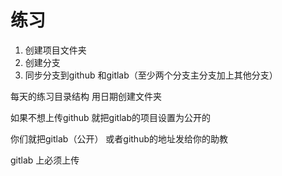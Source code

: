 # 练习

1. 创建项目文件夹
2. 创建分支
3. 同步分支到github 和gitlab（至少两个分支主分支加上其他分支）


每天的练习目录结构
用日期创建文件夹

如果不想上传github 就把gitlab的项目设置为公开的

你们就把gitlab（公开） 或者github的地址发给你的助教

gitlab 上必须上传